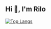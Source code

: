 ## Hi 👋, I'm Rilo




<p align="center">
 
[![Top Langs](https://github-readme-stats.vercel.app/api/top-langs/?username=RiloArbabillah&layout=compact)](https://github.com/RiloArbabillah)
 
</p>
